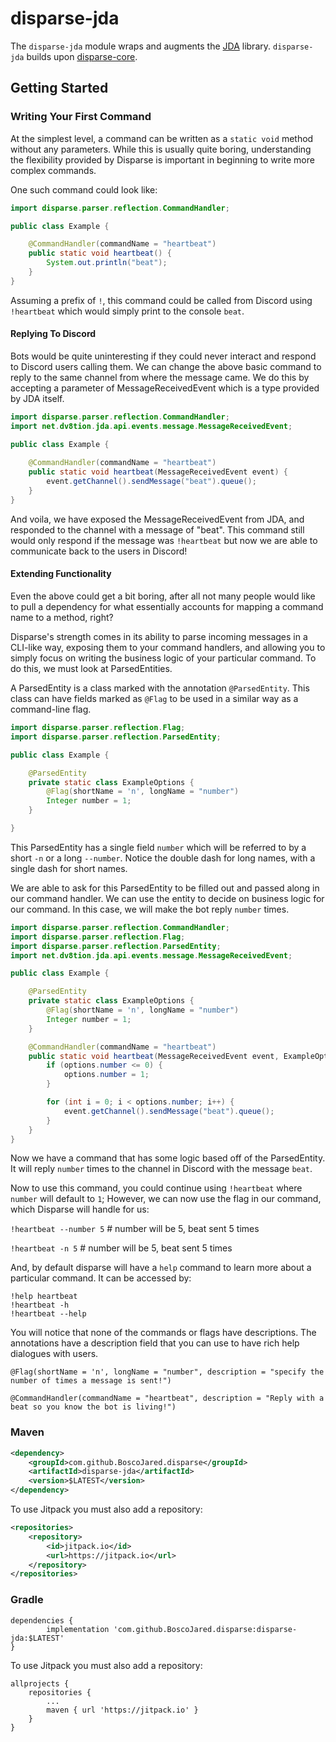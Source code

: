 # disparse-jda

The `disparse-jda` module wraps and augments the [JDA](https://github.com/DV8FromTheWorld/JDA) library.  `disparse-jda` builds upon [disparse-core](https://github.com/BoscoJared/disparse/tree/master/disparse-core).

## Getting Started

### Writing Your First Command
At the simplest level, a command can be written as a `static void` method without any parameters.  While this is usually quite boring, understanding the flexibility provided by Disparse is important in beginning to write more complex commands.

One such command could look like:

```java
import disparse.parser.reflection.CommandHandler;

public class Example {

    @CommandHandler(commandName = "heartbeat")
    public static void heartbeat() {
        System.out.println("beat");
    }
}
```

Assuming a prefix of `!`, this command could be called from Discord using `!heartbeat` which would simply print to the console `beat`.

#### Replying To Discord

Bots would be quite uninteresting if they could never interact and respond to Discord users calling them.  We can change the above basic command to reply to the same channel from where the message came.  We do this by accepting a parameter of MessageReceivedEvent which is a type provided by JDA itself.

```java
import disparse.parser.reflection.CommandHandler;
import net.dv8tion.jda.api.events.message.MessageReceivedEvent;

public class Example {
    
    @CommandHandler(commandName = "heartbeat")
    public static void heartbeat(MessageReceivedEvent event) {
        event.getChannel().sendMessage("beat").queue();
    }
}
```

And voila, we have exposed the MessageReceivedEvent from JDA, and responded to the channel with a message of "beat".  This command still would only respond if the message was `!heartbeat` but now we are able to communicate back to the users in Discord!

#### Extending Functionality

Even the above could get a bit boring, after all not many people would like to pull a dependency for what essentially accounts for mapping a command name to a method, right?

Disparse's strength comes in its ability to parse incoming messages in a CLI-like way, exposing them to your command handlers, and allowing you to simply focus on writing the business logic of your particular command.  To do this, we must look at ParsedEntities.

A ParsedEntity is a class marked with the annotation `@ParsedEntity`.  This class can have fields marked as `@Flag` to be used in a similar way as a command-line flag.

```java
import disparse.parser.reflection.Flag;
import disparse.parser.reflection.ParsedEntity;

public class Example {

    @ParsedEntity
    private static class ExampleOptions {
        @Flag(shortName = 'n', longName = "number")
        Integer number = 1;
    }  

}
```

This ParsedEntity has a single field `number` which will be referred to by a short `-n` or a long `--number`.  Notice the double dash for long names, with a single dash for short names.

We are able to ask for this ParsedEntity to be filled out and passed along in our command handler.  We can use the entity to decide on business logic for our command.  In this case, we will make the bot reply `number` times.

```java
import disparse.parser.reflection.CommandHandler;
import disparse.parser.reflection.Flag;
import disparse.parser.reflection.ParsedEntity;
import net.dv8tion.jda.api.events.message.MessageReceivedEvent;

public class Example {

    @ParsedEntity
    private static class ExampleOptions {
        @Flag(shortName = 'n', longName = "number")
        Integer number = 1;
    }  

    @CommandHandler(commandName = "heartbeat")
    public static void heartbeat(MessageReceivedEvent event, ExampleOptions options) {
        if (options.number <= 0) {
            options.number = 1;
        }

        for (int i = 0; i < options.number; i++) {
            event.getChannel().sendMessage("beat").queue();
        }
    }
}
```

Now we have a command that has some logic based off of the ParsedEntity.  It will reply `number` times to the channel in Discord with the message `beat`.  

Now to use this command, you could continue using `!heartbeat` where `number` will default to `1`; However, we can now use the flag in our command, which Disparse will handle for us:

`!heartbeat --number 5` # number will be 5, beat sent 5 times

`!heartbeat -n 5` # number will be 5, beat sent 5 times

And, by default disparse will have a `help` command to learn more about a particular command.  It can be accessed by:

```
!help heartbeat
!heartbeat -h
!heartbeat --help
```

You will notice that none of the commands or flags have descriptions.  The annotations have a description field that you can use to have rich help dialogues with users.  

`@Flag(shortName = 'n', longName = "number", description = "specify the number of times a message is sent!")`

`@CommandHandler(commandName = "heartbeat", description = "Reply with a beat so you know the bot is living!")`

### Maven

```xml
<dependency>
    <groupId>com.github.BoscoJared.disparse</groupId>
    <artifactId>disparse-jda</artifactId>
    <version>$LATEST</version>
</dependency>
```

To use Jitpack you must also add a repository:

```xml
<repositories>
    <repository>
        <id>jitpack.io</id>
        <url>https://jitpack.io</url>
    </repository>
</repositories>
```

### Gradle

```
dependencies {
        implementation 'com.github.BoscoJared.disparse:disparse-jda:$LATEST'
}
```

To use Jitpack you must also add a repository:

```
allprojects {
    repositories {
        ...
        maven { url 'https://jitpack.io' }
    }
}
```
